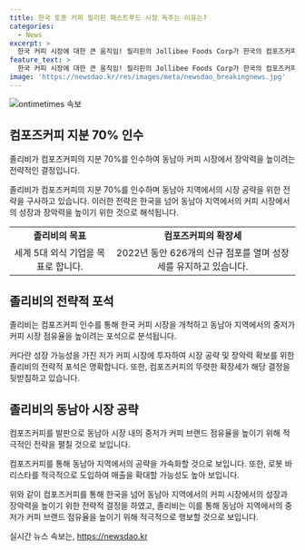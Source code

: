 ```yaml
---
title: 한국 토종 커피 필리핀 패스트푸드 시장 독주는 이유는?
categories:
  - News
excerpt: >
  한국 커피 시장에 대한 큰 움직임! 필리핀의 Jollibee Foods Corp가 한국의 컴포즈커피 지분 70%를 인수, 이로써 한국과 동남아 시장 공략의 포석을 세우는 것으로 보입니다. JFC는 이미 세계 5대 외식 기업을 목표로 하며, 컴포즈커피를 통해 한국과 동남아 지역에서의 커피 시장 장악을 노리고 있습니다. 컴포즈커피는 저가 커피 브랜드로, 영업이익률이 41%로 특히 높아 인수 대상으로 선택되었습니다. JFC의 이번 인수는 컴포즈커피를 발판으로 동남아 중저가 커피 시장을 높이는 전략의 일환이며, 이동남아 지역에서의 빠른 확대를 통해 중저가 커피 시장을 선점하려는 의도도 엿볼 수 있습니다.
feature_text: >
  한국 커피 시장에 대한 큰 움직임! 필리핀의 Jollibee Foods Corp가 한국의 컴포즈커피 지분 70%를 인수, 이로써 한국과 동남아 시장 공략의 포석을 세우는 것으로 보입니다. JFC는 이미 세계 5대 외식 기업을 목표로 하며, 컴포즈커피를 통해 한국과 동남아 지역에서의 커피 시장 장악을 노리고 있습니다. 컴포즈커피는 저가 커피 브랜드로, 영업이익률이 41%로 특히 높아 인수 대상으로 선택되었습니다. JFC의 이번 인수는 컴포즈커피를 발판으로 동남아 중저가 커피 시장을 높이는 전략의 일환이며, 이동남아 지역에서의 빠른 확대를 통해 중저가 커피 시장을 선점하려는 의도도 엿볼 수 있습니다.
image: 'https://newsdao.kr/res/images/meta/newsdao_breakingnews.jpg'
---
```


<p><img src="https://newsdao.kr/res/images/meta/newsdao_breakingnews.jpg" alt="ontimetimes 속보" /></p>

<h2 data-ke-size="size26">컴포즈커피 지분 70% 인수</h2>

<p>졸리비가 컴포즈커피의 지분 70%를 인수하여 동남아 커피 시장에서 장악력을 높이려는 전략적인 결정입니다.</p>

<p data-ke-size="size16">졸리비가 컴포즈커피의 지분 70%를 인수하며 동남아 지역에서의 시장 공략을 위한 전략을 구사하고 있습니다. 이러한 전략은 한국을 넘어 동남아 지역에서의 커피 시장에서의 성장과 장악력을 높이기 위한 것으로 해석됩니다.</p>

<table>
  <tr>
    <td style="text-align: center; height: 17px;"><b>졸리비의 목표</b></td>
    <td style="text-align: center; height: 17px;"><b>컴포즈커피의 확장세</b></td>
  </tr>
  <tr>
    <td style="text-align: center; height: 17px;">세계 5대 외식 기업을 목표로 합니다.</td>
    <td style="text-align: center; height: 17px;">2022년 동안 626개의 신규 점포를 열며 성장세를 유지하고 있습니다.</td>
  </tr>
</table>

<h2 data-ke-size="size26">졸리비의 전략적 포석</h2>

<p>졸리비는 컴포즈커피 인수를 통해 한국 커피 시장을 개척하고 동남아 지역에서의 중저가 커피 시장 점유율을 높이려는 포석으로 분석됩니다.</p>

<p data-ke-size="size16">커다란 성장 가능성을 가진 저가 커피 시장에 투자하여 시장 공략 및 장악력 확보를 위한 졸리비의 전략적 포석은 명확합니다. 또한, 컴포즈커피의 뚜렷한 확장세가 해당 결정을 뒷받침하고 있습니다.</p>

<h2 data-ke-size="size26">졸리비의 동남아 시장 공략</h2>

<p>컴포즈커피를 발판으로 동남아 시장 내의 중저가 커피 브랜드 점유율을 높이기 위해 적극적인 전략을 펼칠 것으로 보입니다.</p>

<p data-ke-size="size16">컴포즈커피를 통해 동남아 지역에서의 공략을 가속화할 것으로 보입니다. 또한, 로봇 바리스타를 적극적으로 도입하여 매출을 확대할 가능성도 높아 보입니다.</p>

<p>위와 같이 컴포즈커피를 통해 한국을 넘어 동남아 지역에서의 커피 시장에서의 성장과 장악력을 높이기 위한 전략적 결정을 하였고, 졸리비는 이를 통해 동남아 지역에서의 중저가 커피 브랜드 점유율을 높이기 위해 적극적으로 행보할 것으로 보입니다.</p>
실시간 뉴스 속보는, <a href="https://newsdao.kr" rel="dofollow">https://newsdao.kr</a>


